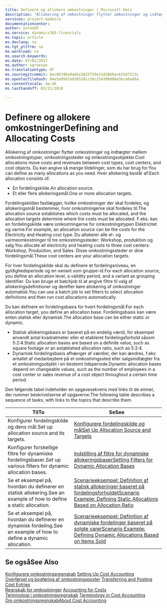 ```yaml
---
title: Definere og allokere omkostninger | Microsoft Docs
description: "Allokering af omkostninger flytter omkostninger og indtægter mellem omkostningstyper, omkostningssteder og omkostningsobjekter. Du kan angive så mange tildelinger, som du har brug for."
services: project-madeira
documentationcenter: 
author: SorenGP
ms.service: dynamics365-financials
ms.topic: article
ms.devlang: na
ms.tgt_pltfrm: na
ms.workload: na
ms.search.keywords: 
ms.date: 07/01/2017
ms.author: sgroespe
ms.translationtype: HT
ms.sourcegitcommit: bec0619be0a65e3625759e13d2866ac615d7513c
ms.openlocfilehash: 04e5a95b7a926528cc26c254390d08e3bce6ad8a
ms.contentlocale: da-dk
ms.lasthandoff: 03/22/2018

---
```

# <a name="defining-and-allocating-costs"></a><span data-ttu-id="6de86-104">Definere og allokere omkostninger</span><span class="sxs-lookup"><span data-stu-id="6de86-104">Defining and Allocating Costs</span></span>
<span data-ttu-id="6de86-105">Allokering af omkostninger flytter omkostninger og indtægter mellem omkostningstyper, omkostningssteder og omkostningsobjekter.</span><span class="sxs-lookup"><span data-stu-id="6de86-105">Cost allocations move costs and revenues between cost types, cost centers, and cost objects.</span></span> <span data-ttu-id="6de86-106">Du kan angive så mange tildelinger, som du har brug for.</span><span class="sxs-lookup"><span data-stu-id="6de86-106">You can define as many allocations as you need.</span></span> <span data-ttu-id="6de86-107">Hver allokering består af:</span><span class="sxs-lookup"><span data-stu-id="6de86-107">Each allocation consists of:</span></span>  

-   <span data-ttu-id="6de86-108">En fordelingskilde.</span><span class="sxs-lookup"><span data-stu-id="6de86-108">An allocation source.</span></span>  
-   <span data-ttu-id="6de86-109">Et eller flere allokeringsmål.</span><span class="sxs-lookup"><span data-stu-id="6de86-109">One or more allocation targets.</span></span>  

<span data-ttu-id="6de86-110">Fordelingskilden fastlægger, hvilke omkostninger der skal fordeles, og allokeringsmål bestemmer, hvor omkostningerne skal fordeles til.</span><span class="sxs-lookup"><span data-stu-id="6de86-110">The allocation source establishes which costs must be allocated, and the allocation targets determine where the costs must be allocated.</span></span> <span data-ttu-id="6de86-111">F.eks. kan en fordelingskilde være omkostningerne for omkostningstypen Elektricitet og varme.</span><span class="sxs-lookup"><span data-stu-id="6de86-111">For example, an allocation source can be the costs for the Electricity and Heating cost type.</span></span> <span data-ttu-id="6de86-112">Du allokerer alle el- og varmeomkostninger til tre omkostningssteder: Workshop, produktion og salg.</span><span class="sxs-lookup"><span data-stu-id="6de86-112">You allocate all electricity and heating costs to three cost centers: Workshop, Production, and Sales.</span></span> <span data-ttu-id="6de86-113">Disse omkostningssteder er dine fordelingsmål.</span><span class="sxs-lookup"><span data-stu-id="6de86-113">These cost centers are your allocation targets.</span></span>  

<span data-ttu-id="6de86-114">For hver fordelingskilde skal du definere et fordelingsniveau, en gyldighedsperiode og en variant som gruppe-id.</span><span class="sxs-lookup"><span data-stu-id="6de86-114">For each allocation source, you define an allocation level, a validity period, and a variant as grouping identifier.</span></span> <span data-ttu-id="6de86-115">Du kan bruge et batchjob til at angive filtre til valg af allokeringsdefinitioner og derefter køre allokering af omkostninger automatisk.</span><span class="sxs-lookup"><span data-stu-id="6de86-115">You can use a batch job to set filters to select allocation definitions and then run cost allocations automatically.</span></span>  

<span data-ttu-id="6de86-116">Du kan definere en fordelingsbasis for hvert fordelingsmål.</span><span class="sxs-lookup"><span data-stu-id="6de86-116">For each allocation target, you define an allocation base.</span></span> <span data-ttu-id="6de86-117">Fordelingsbasis kan være enten statisk eller dynamisk.</span><span class="sxs-lookup"><span data-stu-id="6de86-117">The allocation base can be either static or dynamic.</span></span>  

-   <span data-ttu-id="6de86-118">Statisk allokeringsbasis er baseret på en endelig værdi, for eksempel anvendt antal kvadratmeter eller et etableret fordelingsforhold såsom 5:2:4.</span><span class="sxs-lookup"><span data-stu-id="6de86-118">Static allocation bases are based on a definite value, such as square footage or an established allocation ratio, such as 5:2:4.</span></span>  
-   <span data-ttu-id="6de86-119">Dynamisk fordelingsbasis afhænger af værdier, der kan ændres, f.eks antallet af medarbejdere på et omkostningssted eller salgsindtægter fra et omkostningsobjekt i en bestemt tidsperiode.</span><span class="sxs-lookup"><span data-stu-id="6de86-119">Dynamic allocation bases depend on changeable values, such as the number of employees in a cost center or sales revenue of a cost object throughout a certain time period.</span></span>  

<span data-ttu-id="6de86-120">Den følgende tabel indeholder en opgavesekvens med links til de emner, der rummer beskrivelserne af opgaverne.</span><span class="sxs-lookup"><span data-stu-id="6de86-120">The following table describes a sequence of tasks, with links to the topics that describe them.</span></span>

|<span data-ttu-id="6de86-121">Til</span><span class="sxs-lookup"><span data-stu-id="6de86-121">To</span></span>|<span data-ttu-id="6de86-122">Se</span><span class="sxs-lookup"><span data-stu-id="6de86-122">See</span></span>|  
|--------|---------|  
|<span data-ttu-id="6de86-123">Konfigurer fordelingskilde og dens mål.</span><span class="sxs-lookup"><span data-stu-id="6de86-123">Set up allocation source and its targets.</span></span>|[<span data-ttu-id="6de86-124">Konfigurere fordelingskilde og mål</span><span class="sxs-lookup"><span data-stu-id="6de86-124">Set Up Allocation Source and Targets</span></span>](finance-how-to-set-up-allocation-source-and-targets.md)|  
|<span data-ttu-id="6de86-125">Konfigurer forskellige filtre for dynamiske fordelingsbaser.</span><span class="sxs-lookup"><span data-stu-id="6de86-125">Set up various filters for dynamic allocation bases.</span></span>|[<span data-ttu-id="6de86-126">Indstilling af filtre for dynamiske allokeringsbaser</span><span class="sxs-lookup"><span data-stu-id="6de86-126">Setting Filters for Dynamic Allocation Bases</span></span>](finance-setting-filters-for-dynamic-allocation-bases.md)|  
|<span data-ttu-id="6de86-127">Se et eksempel på, hvordan du definerer en statisk allokering.</span><span class="sxs-lookup"><span data-stu-id="6de86-127">See an example of how to define a static allocation.</span></span>|[<span data-ttu-id="6de86-128">Scenarieeksempel: Definition af statisk allokeringer baseret på fordelingsforholdet</span><span class="sxs-lookup"><span data-stu-id="6de86-128">Scenario Example: Defining Static Allocations Based on Allocation Ratio</span></span>](finance-scenario-example-defining-static-allocations-based-on-allocation-ratio.md)|  
|<span data-ttu-id="6de86-129">Se et eksempel på, hvordan du definerer en dynamisk fordeling.</span><span class="sxs-lookup"><span data-stu-id="6de86-129">See an example of how to define a dynamic allocation.</span></span>|[<span data-ttu-id="6de86-130">Scenarieeksempel: Definition af dynamiske fordelinger baseret på solgte varer</span><span class="sxs-lookup"><span data-stu-id="6de86-130">Scenario Example: Defining Dynamic Allocations Based on Items Sold</span></span>](finance-scenario-example-defining-dynamic-allocations-based-on-items-sold.md)|  

## <a name="see-also"></a><span data-ttu-id="6de86-131">Se også</span><span class="sxs-lookup"><span data-stu-id="6de86-131">See Also</span></span>  
 <span data-ttu-id="6de86-132">[Konfigurere omkostningsregnskab](finance-set-up-cost-accounting.md) </span><span class="sxs-lookup"><span data-stu-id="6de86-132">[Setting Up Cost Accounting](finance-set-up-cost-accounting.md) </span></span>  
 <span data-ttu-id="6de86-133">[Overførsel og bogføring af omkostningsposter](finance-transfer-and-post-cost-entries.md) </span><span class="sxs-lookup"><span data-stu-id="6de86-133">[Transferring and Posting Cost Entries](finance-transfer-and-post-cost-entries.md) </span></span>  
 <span data-ttu-id="6de86-134">[Regnskab for omkostninger](finance-manage-cost-accounting.md) </span><span class="sxs-lookup"><span data-stu-id="6de86-134">[Accounting for Costs](finance-manage-cost-accounting.md) </span></span>  
 <span data-ttu-id="6de86-135">[Terminologi i omkostningsregnskab](finance-terminology-in-cost-accounting.md) </span><span class="sxs-lookup"><span data-stu-id="6de86-135">[Terminology in Cost Accounting](finance-terminology-in-cost-accounting.md) </span></span>  
 [<span data-ttu-id="6de86-136">Om omkostningsregnskab</span><span class="sxs-lookup"><span data-stu-id="6de86-136">About Cost Accounting</span></span>](finance-about-cost-accounting.md)

